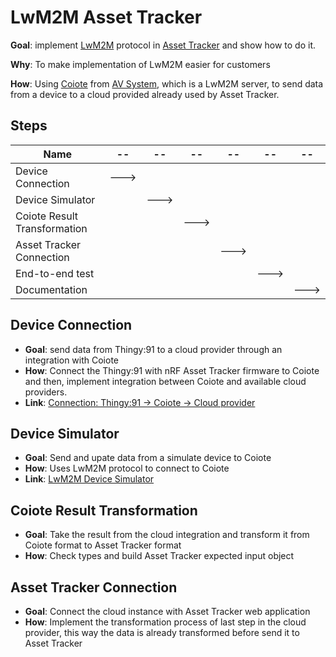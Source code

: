 # LwM2M Asset Tracker

**Goal**: implement [LwM2M](https://www.openmobilealliance.org/release/LightweightM2M/V1_2-20201110-A/OMA-TS-LightweightM2M_Core-V1_2-20201110-A.pdf) protocol in [Asset Tracker](https://developer.nordicsemi.com/nRF_Connect_SDK/doc/latest/nrf/applications/asset_tracker_v2/README.html) and show how to do it.

**Why**: To make implementation of LwM2M easier for customers

**How**: Using [Coiote](https://www.avsystem.com/products/iot-application-enablement/) from [AV System](https://www.avsystem.com/), which is a LwM2M server, to send data from a device to a cloud provided already used by Asset Tracker.

## Steps

| Name | -- | -- | -- | -- | -- | -- |
| -- | -- | -- | -- | -- | -- | -- |
| Device Connection | ---> |  |  |  |
| Device Simulator |  | ---> |  |  |
| Coiote Result Transformation |  |  | ---> |  |
| Asset Tracker Connection |  |  |  | ---> |
| End-to-end test |  |  |  | | ---> |
| Documentation |  |  |  | |  | ---> |

## Device Connection
* **Goal**: send data from Thingy:91 to a cloud provider through an integration with Coiote
* **How**: Connect the Thingy:91 with nRF Asset Tracker firmware to Coiote and then, implement integration between Coiote and available cloud providers. 
* **Link**: [Connection: Thingy:91 -> Coiote -> Cloud provider](https://github.com/MLopezJ/thingy91-coiote-cloud-connection)

## Device Simulator
* **Goal**: Send and upate data from a simulate device to Coiote
* **How**: Uses LwM2M protocol to connect to Coiote
* **Link**: [LwM2M Device Simulator](https://github.com/MLopezJ/LwM2M-device-simulator)

## Coiote Result Transformation
* **Goal**: Take the result from the cloud integration and transform it from Coiote format to Asset Tracker format
* **How**: Check types and build Asset Tracker expected input object

## Asset Tracker Connection
* **Goal**: Connect the cloud instance with Asset Tracker web application 
* **How**: Implement the transformation process of last step in the cloud provider, this way the data is already transformed before send it to Asset Tracker
